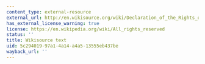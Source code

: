 ```yaml
---
content_type: external-resource
external_url: http://en.wikisource.org/wiki/Declaration_of_the_Rights_of_Man_and_of_the_Citizen
has_external_license_warning: true
license: https://en.wikipedia.org/wiki/All_rights_reserved
status: ''
title: Wikisource text
uid: 5c294019-97a1-4a14-a4a5-13555eb437be
wayback_url: ''
---
```

